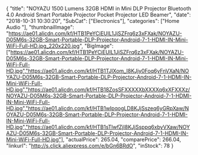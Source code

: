 {
	"title": "NOYAZU 1500 Lumens 32GB HDMI in Mini DLP Projector Bluetooth 4.0 Android Smart Portable Projector Pocket Projector LED Beamer",
	"date": "2018-10-31 10:30:20",
	"SubCat": ["Electronics"],
	"categories": ["Home Audio "],
	"thumbnailImage": "https://ae01.alicdn.com/kf/HTB1PeYCiEUIL1JjSZFrq6z3xFXak/NOYAZU-D05M6s-32GB-Smart-Portable-DLP-Projector-Android-7-1-HDMI-IN-Mini-WiFi-Full-HD.jpg_220x220.jpg",
	"BigImage": ["https://ae01.alicdn.com/kf/HTB1PeYCiEUIL1JjSZFrq6z3xFXak/NOYAZU-D05M6s-32GB-Smart-Portable-DLP-Projector-Android-7-1-HDMI-IN-Mini-WiFi-Full-HD.jpg","https://ae01.alicdn.com/kf/HTB1TJlXom_I8KJjy0Foq6yFnVXaN/NOYAZU-D05M6s-32GB-Smart-Portable-DLP-Projector-Android-7-1-HDMI-IN-Mini-WiFi-Full-HD.jpg","https://ae01.alicdn.com/kf/HTB18ZosSFXXXXXbXXXXq6xXFXXXz/NOYAZU-D05M6s-32GB-Smart-Portable-DLP-Projector-Android-7-1-HDMI-IN-Mini-WiFi-Full-HD.jpg","https://ae01.alicdn.com/kf/HTB1wIpqogLD8KJjSszeq6yGRpXaw/NOYAZU-D05M6s-32GB-Smart-Portable-DLP-Projector-Android-7-1-HDMI-IN-Mini-WiFi-Full-HD.jpg","https://ae01.alicdn.com/kf/HTB1sTlwfZjI8KJjSsppq6xbyVXaw/NOYAZU-D05M6s-32GB-Smart-Portable-DLP-Projector-Android-7-1-HDMI-IN-Mini-WiFi-Full-HD.jpg"],
	"actualPrice": 265.04,
	"comparePrice": 266.04,
	"linkurl": "http://s.click.aliexpress.com/e/bGn6BRdO",
	"inStock": 78
}
